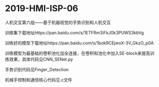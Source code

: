 # 2019-HMI-ISP-06
人机交互第六组——基于机器视觉的手势识别和人机交互


训练集下载地址https://pan.baidu.com/s/1ETFRm3iFkJ0k3PUWS3kbVg

训练好的模型下载地址https://pan.baidu.com/s/1bok9CEjwoX-3V_GkzO_p0A

训练模型为最基础的卷积池化加全连接，在卷积和池化中加入SE-block来提高训练效果，具体代码见CNN_SENet.py

手势识别代码见Finger_Detection

机械手控制和通信核心代码见.c文件


